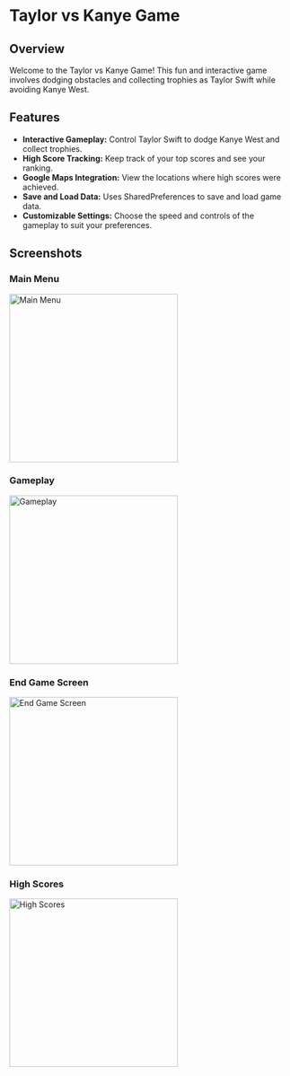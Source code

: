 # Taylor vs Kanye Game

## Overview

Welcome to the Taylor vs Kanye Game! This fun and interactive game involves dodging obstacles and collecting trophies as Taylor Swift while avoiding Kanye West.

## Features

- **Interactive Gameplay:** Control Taylor Swift to dodge Kanye West and collect trophies.
- **High Score Tracking:** Keep track of your top scores and see your ranking.
- **Google Maps Integration:** View the locations where high scores were achieved.
- **Save and Load Data:** Uses SharedPreferences to save and load game data.
- **Customizable Settings:** Choose the speed and controls of the gameplay to suit your preferences.

## Screenshots

### Main Menu
<img src="https://github.com/GalAlfandary/Taylor-vs-Kanye/assets/138819382/ad09b361-ccb4-460b-931c-b45318e05c84" alt="Main Menu" width="300">

### Gameplay
<img src= "https://github.com/GalAlfandary/Taylor-vs-Kanye/assets/138819382/12bd2143-d57a-4464-a74b-a775425cfd4f" alt="Gameplay" width="300">

### End Game Screen
<img src="https://github.com/GalAlfandary/Taylor-vs-Kanye/assets/138819382/c9a51530-58d3-41f2-bd6f-b5e332b2c1a9" alt="End Game Screen" width="300">

### High Scores
<img src="https://github.com/GalAlfandary/Taylor-vs-Kanye/assets/138819382/21f4fa35-ffbd-4fff-814b-070193836d82" alt="High Scores" width="300">

